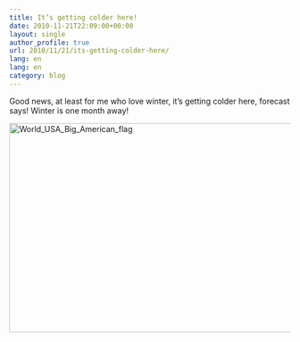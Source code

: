 ```yaml
---
title: It’s getting colder here!
date: 2010-11-21T22:09:00+00:00
layout: single
author_profile: true
url: 2010/11/21/its-getting-colder-here/
lang: en
lang: en
category: blog
---
```

Good news, at least for me who love winter, it’s getting colder here, forecast says! Winter is one month away!

[<img class="aligncenter size-full wp-image-231" alt="World_USA_Big_American_flag" src="/images/2010/11/World_USA_Big_American_flag.jpg" width="600" height="375" srcset="/images/sites/2/2010/11/World_USA_Big_American_flag.jpg 600w, /images/sites/2/2010/11/World_USA_Big_American_flag-300x187.jpg 300w" sizes="(max-width: 600px) 100vw, 600px" />](/images/2010/11/World_USA_Big_American_flag.jpg)